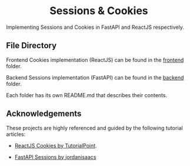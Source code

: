 <h1 align="center">Sessions & Cookies</h1>
Implementing Sessions and Cookies in FastAPI and ReactJS respectively.

## File Directory
Frontend Cookies implementation (ReactJS) can be found in the [frontend](frontend) folder.

Backend Sessions implementation (FastAPI) can be found in the [backend](backend) folder.

Each folder has its own README.md that describes their contents.

## Acknowledgements
These projects are highly referenced and guided by the following tutorial articles:

- [ReactJS Cookies by TutorialPoint](https://www.tutorialspoint.com/how-to-set-cookies-in-reactjs).

- [FastAPI Sessions by jordanisaacs](https://jordanisaacs.github.io/fastapi-sessions/guide/getting_started/)
